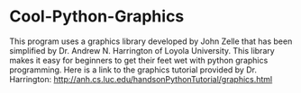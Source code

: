 # Cool-Python-Graphics
This program uses a graphics library developed by John Zelle that has been simplified by Dr. Andrew N. Harrington of Loyola University.
This library makes it easy for beginners to get their feet wet with python graphics programming. Here is a link to the graphics tutorial provided by Dr. Harrington: http://anh.cs.luc.edu/handsonPythonTutorial/graphics.html
